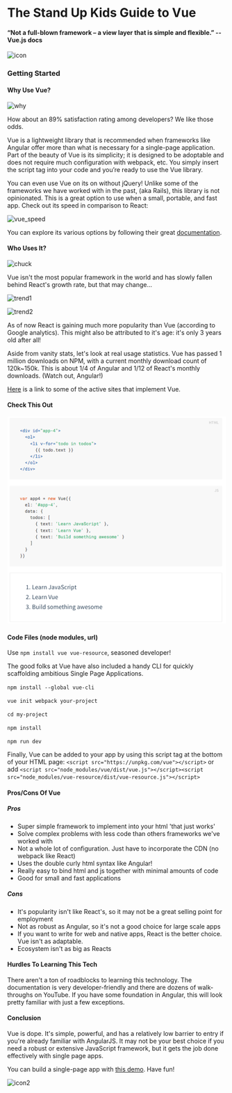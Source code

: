 # The Stand Up Kids Guide to Vue
#### “Not a full-blown framework – a view layer that is simple and flexible.” --Vue.js docs

![icon](./app/assets/images/vue-icon.jpeg)

### Getting Started

#### Why Use Vue?

![why](https://media.giphy.com/media/n9tdoAI1FcwqA/giphy.gif)

How about an 89% satisfaction rating among developers? We like those odds.

Vue is a lightweight library that is recommended when frameworks like Angular offer more than what is necessary for a single-page application. Part of the beauty of Vue is its simplicity; it is designed to be adoptable and does not require much configuration with webpack, etc. You simply insert the script tag into your code and you’re ready to use the Vue library.

You can even use Vue on its on without jQuery! Unlike some of the frameworks we have worked with in the past, (aka Rails), this library is not opinionated. This is a great option to use when a small, portable, and fast app. Check out its speed in comparison to React:

![vue_speed](./app/assets/images/vue_speed.png)

You can explore its various options by following their great [documentation](https://vuejs.org/v2/guide/).

#### Who Uses It?
![chuck](https://media.giphy.com/media/3o7btQqC3dIlJNf5zW/giphy.gif)

Vue isn't the most popular framework in the world and has slowly fallen behind React's growth rate, but that may change...

![trend1](./app/assets/images/2017_trend_graph.png)

![trend2](./app/assets/images/last_year_trend_graph.png)

As of now React is gaining much more popularity than Vue (according to Google analytics). This might also be attributed to it's age: it's only 3 years old after all!

Aside from vanity stats, let's look at real usage statistics. Vue has passed 1 million downloads on NPM, with a current monthly download count of 120k~150k. This is about 1/4 of Angular and 1/12 of React's monthly downloads. (Watch out, Angular!)

[Here](href="https://github.com/vuejs/awesome-vue#commercial-products") is a link to some of the active sites that implement Vue.

#### Check This Out 
![example-vue-code](./app/assets/images/example-vue-code.png)

#### Code Files (node modules, url)
Use `npm install vue vue-resource`, seasoned developer!

The good folks at Vue have also included a handy CLI for quickly scaffolding ambitious Single Page Applications.

`npm install --global vue-cli`

 `vue init webpack your-project`

 `cd my-project`

 `npm install`

 `npm run dev`

Finally, Vue can be added to your app by using this script tag at the bottom of your HTML page: `<script src="https://unpkg.com/vue"></script>` or add `<script src="node_modules/vue/dist/vue.js"></script><script src="node_modules/vue-resource/dist/vue-resource.js"></script>`

#### Pros/Cons Of Vue

##### Pros
<ul>
  <li>Super simple framework to implement into your html 'that just works'</li>
  <li>Solve complex problems with less code than others frameworks we've worked with</li>
  <li>Not a whole lot of configuration. Just have to incorporate the CDN (no webpack like React)</li>
  <li>Uses the double curly html syntax like Angular!</li>
  <li>Really easy to bind html and js together with minimal amounts of code</li>
  <li>Good for small and fast applications</li>
</ul>

##### Cons
<ul>
  <li>It's popularity isn't like React's, so it may not be a great selling point for employment</li>
  <li>Not as robust as Angular, so it's not a good choice for large scale apps</li>
  <li>If you want to write for web and native apps, React is the better choice. Vue isn't as adaptable.</li>
  <li>Ecosystem isn't as big as Reacts</li>
</ul>

#### Hurdles To Learning This Tech

There aren't a ton of roadblocks to learning this technology. The documentation is very developer-friendly and there are dozens of walk-throughs on YouTube. If you have some foundation in Angular, this will look pretty familiar with just a few exceptions.

#### Conclusion

Vue is dope. It's simple, powerful, and has a relatively low barrier to entry if you're already familiar with AngularJS. It may not be your best choice if you need a robust or extensive JavaScript framework, but it gets the job done effectively with single page apps.

You can build a single-page app with [this demo](https://scotch.io/tutorials/build-an-app-with-vue-js-a-lightweight-alternative-to-angularjs). Have fun!

![icon2](./app/assets/images/vue-icon2.png)
